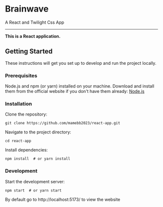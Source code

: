 # Brainwave
<p>A React and Twilight Css App</p>

---

<strong>This is a React application.</strong>

## Getting Started

These instructions will get you set up to develop and run the project locally.

### Prerequisites

Node.js and npm (or yarn) installed on your machine. Download and install them from the official website if you don't have them already: [Node.js](https://nodejs.org/)

### Installation

Clone the repository:

    git clone https://github.com/mamebb2023/react-app.git

Navigate to the project directory:

    cd react-app

Install dependencies:

    npm install  # or yarn install

### Development

Start the development server:

    npm start  # or yarn start

By default go to
    http://localhost:5173/
to view the website
